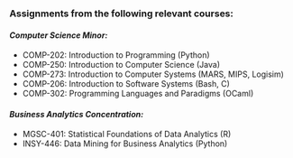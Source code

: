 ### Assignments from the following relevant courses:

#### ***Computer Science Minor:***
- COMP-202: Introduction to Programming (Python)
- COMP-250: Introduction to Computer Science (Java)
- COMP-273: Introduction to Computer Systems (MARS, MIPS, Logisim)
- COMP-206: Introduction to Software Systems (Bash, C)
- COMP-302: Programming Languages and Paradigms (OCaml)

#### ***Business Analytics Concentration:***
- MGSC-401: Statistical Foundations of Data Analytics (R)
- INSY-446: Data Mining for Business Analytics (Python)
